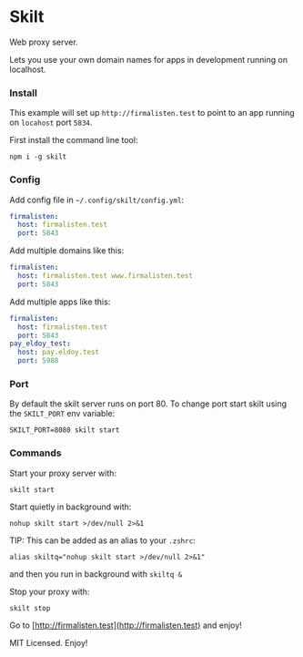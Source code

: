 # Skilt

Web proxy server.

Lets you use your own domain names for apps in development running on localhost.

### Install

This example will set up `http://firmalisten.test` to point to an app running on `locahost` port `5834`.

First install the command line tool:
```
npm i -g skilt
```

### Config

Add config file in `~/.config/skilt/config.yml`:

```yml
firmalisten:
  host: firmalisten.test
  port: 5843
```

Add multiple domains like this:

```yml
firmalisten:
  host: firmalisten.test www.firmalisten.test
  port: 5843
```

Add multiple apps like this:

```yml
firmalisten:
  host: firmalisten.test
  port: 5843
pay_eldoy_test:
  host: pay.eldoy.test
  port: 5988
```

### Port

By default the skilt server runs on port 80. To change port start skilt using the `SKILT_PORT` env variable:
```
SKILT_PORT=8080 skilt start
```

### Commands

Start your proxy server with:
```
skilt start
```

Start quietly in background with:
```
nohup skilt start >/dev/null 2>&1
```

TIP: This can be added as an alias to your `.zshrc`:
```
alias skiltq="nohup skilt start >/dev/null 2>&1"
```

and then you run in background with `skiltq &`

Stop your proxy with:
```
skilt stop
```

Go to [http://firmalisten.test](http://firmalisten.test) and enjoy!

MIT Licensed. Enjoy!
